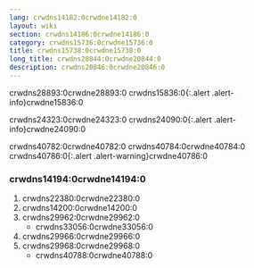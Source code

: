 ```yaml
---
lang: crwdns14182:0crwdne14182:0
layout: wiki
section: crwdns14186:0crwdne14186:0
category: crwdns15736:0crwdne15736:0
title: crwdns15738:0crwdne15738:0
long_title: crwdns20844:0crwdne20844:0
description: crwdns20846:0crwdne20846:0
---
```


crwdns28893:0crwdne28893:0
crwdns15836:0{:.alert .alert-info}crwdne15836:0

crwdns24323:0crwdne24323:0
crwdns24090:0{:.alert .alert-info}crwdne24090:0

crwdns40782:0crwdne40782:0 crwdns40784:0crwdne40784:0
crwdns40786:0{:.alert .alert-warning}crwdne40786:0

### crwdns14194:0crwdne14194:0
1. crwdns22380:0crwdne22380:0
1. crwdns14200:0crwdne14200:0
1. crwdns29962:0crwdne29962:0
   - crwdns33056:0crwdne33056:0
1. crwdns29966:0crwdne29966:0
1. crwdns29968:0crwdne29968:0
   - crwdns40788:0crwdne40788:0

